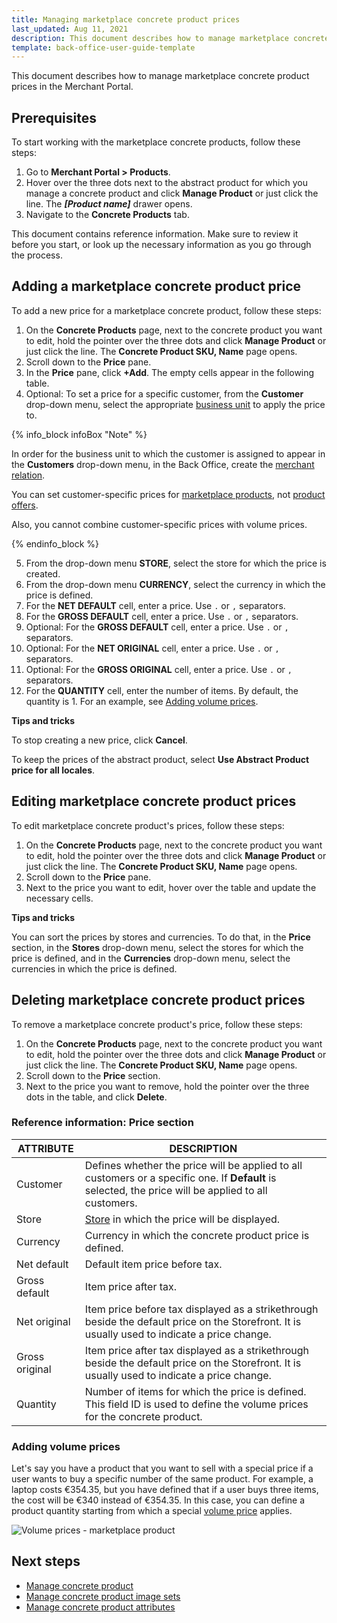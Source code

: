 ```yaml
---
title: Managing marketplace concrete product prices
last_updated: Aug 11, 2021
description: This document describes how to manage marketplace concrete product prices in the Merchant Portal.
template: back-office-user-guide-template
---
```


This document describes how to manage marketplace concrete product prices in the Merchant Portal.

## Prerequisites

To start working with the marketplace concrete products, follow these steps:

1. Go to **Merchant Portal&nbsp;<span aria-label="and then">></span> Products**.
2. Hover over the three dots next to the abstract product for which you manage a concrete product and click **Manage Product** or just click the line. The ***[Product name]*** drawer opens.
3. Navigate to the **Concrete Products** tab.

This document contains reference information. Make sure to review it before you start, or look up the necessary information as you go through the process.

## Adding a marketplace concrete product price

To add a new price for a marketplace concrete product, follow these steps:

1. On the **Concrete Products** page, next to the concrete product you want to edit, hold the pointer over the three dots and click **Manage Product** or just click the line. The **Concrete Product SKU, Name** page opens.
2. Scroll down to the **Price** pane.
3. In the **Price** pane, click **+Add**. The empty cells appear in the following table.
4. Optional: To set a price for a specific customer, from the **Customer** drop-down menu, select the appropriate [business unit](/docs/scos/user/features/{{page.version}}/company-account-feature-overview/business-units-overview.html) to apply the price to.

  {% info_block infoBox "Note" %}

  In order for the business unit to which the customer is assigned to appear in the **Customers** drop-down menu, in the Back Office, create the [merchant relation](/docs/scos/user/back-office-user-guides/{{page.version}}/marketplace/merchants-and-merchant-relations/managing-merchant-relations.html#prerequisites).

  You can set customer-specific prices for [marketplace products](/docs/marketplace/user/features/{{page.version}}/marketplace-product-offer-feature-overview.html), not [product offers](/docs/marketplace/user/features/{{page.version}}/marketplace-product-offer-feature-overview.html).

  Also, you cannot combine customer-specific prices with volume prices.

  {% endinfo_block %}

5. From the drop-down menu **STORE**, select the store for which the price is created.
6. From the drop-down menu **CURRENCY**, select the currency in which the price is defined.
7. For the **NET DEFAULT** cell, enter a price. Use `.` or `,` separators.
8. For the **GROSS DEFAULT** cell, enter a price. Use `.` or `,` separators.
9. Optional: For the **GROSS DEFAULT** cell, enter a price. Use `.` or `,` separators.
10. Optional: For the **NET ORIGINAL** cell, enter a price. Use `.` or `,` separators.
11. Optional: For the **GROSS ORIGINAL** cell, enter a price. Use `.` or `,` separators.
12. For the **QUANTITY** cell, enter the number of items. By default, the quantity is 1. For an example, see [Adding volume prices](#adding-volume-prices).

**Tips and tricks**

To stop creating a new price, click **Cancel**.

To keep the prices of the abstract product, select **Use Abstract Product price for all locales**.

## Editing marketplace concrete product prices

To edit marketplace concrete product's prices, follow these steps:

1. On the **Concrete Products** page, next to the concrete product you want to edit, hold the pointer over the three dots and click **Manage Product** or just click the line. The **Concrete Product SKU, Name** page opens.
2. Scroll down to the **Price** pane.
3. Next to the price you want to edit, hover over the table and update the necessary cells.

**Tips and tricks**

You can sort the prices by stores and currencies. To do that, in the **Price** section, in the **Stores** drop-down menu, select the stores for which the price is defined, and in the **Currencies** drop-down menu, select the currencies in which the price is defined.

## Deleting marketplace concrete product prices

To remove a marketplace concrete product's price, follow these steps:

1. On the **Concrete Products** page, next to the concrete product you want to edit, hold the pointer over the three dots and click **Manage Product** or just click the line. The **Concrete Product SKU, Name** page opens.
2. Scroll down to the **Price** section.
3. Next to the price you want to remove, hold the pointer over the three dots in the table, and click **Delete**.

### Reference information: Price section

|ATTRIBUTE  | DESCRIPTION   |
| ------------- | --------------------- |
| Customer | Defines whether the price will be applied to all customers or a specific one. If **Default** is selected, the price will be applied to all customers.   |
| Store          | [Store](/docs/scos/dev/tutorials-and-howtos/howtos/howto-set-up-multiple-stores.html) in which the price will be displayed. |
| Currency       | Currency in which the concrete product price is defined.           |
| Net default    | Default item price before tax. |
| Gross default  | Item price after tax.   |
| Net original   | Item price before tax displayed as a strikethrough beside the default price on the Storefront. It is usually used to indicate a price change. |
| Gross original |Item price after tax displayed as a strikethrough beside the default price on the Storefront. It is usually used to indicate a price change. |
| Quantity       | Number of items for which the price is defined. This field ID is used to define the volume prices for the concrete product.  |

### Adding volume prices

Let's say you have a product that you want to sell with a special price if a user wants to buy a specific number of the same product. For example, a laptop costs €354.35, but you have defined that if a user buys three items, the cost will be €340 instead of €354.35. In this case, you can define a product quantity starting from which a special [volume price](/docs/scos/user/features/{{page.version}}/prices-feature-overview/volume-prices-overview.html) applies.

![Volume prices - marketplace product](https://spryker.s3.eu-central-1.amazonaws.com/docs/Marketplace/user+guides/Merchant+Portal+user+guides/Products/volume-prices-merchant-products.gif)

## Next steps

- [Manage concrete product](/docs/marketplace/user/merchant-portal-user-guides/{{page.version}}/products/concrete-products/managing-marketplace-concrete-product.html)
- [Manage concrete product image sets](/docs/marketplace/user/merchant-portal-user-guides/{{page.version}}/products/concrete-products/managing-marketplace-concrete-products-image-sets.html)
- [Manage concrete product attributes](/docs/marketplace/user/merchant-portal-user-guides/{{page.version}}/products/concrete-products/managing-marketplace-concrete-product-attributes.html)
